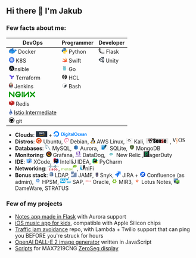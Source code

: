 ## Hi there 👋 I'm Jakub

### Few facts about me:

| DevOps                                                                                                                             | Programmer                                | Developer                              |
|------------------------------------------------------------------------------------------------------------------------------------|-------------------------------------------|----------------------------------------|
| ![Docker](assets/icons/docker.png) Docker                                                                                          | ![Python](assets/icons/python.png) Python | ![Flask](assets/icons/flask.png) Flask |
| ![K8S](assets/icons/kubernetes.png) K8S                                                                                            | ![Swift](assets/icons/swift.png) Swift    | ![Unity](assets/icons/unity.png) Unity |
| ![Ansible](assets/icons/ansible.png)nsible                                                                                         | ![Golang](assets/icons/go.png) Go         |                                        |
| ![Terraform](assets/icons/terraform.png) Terraform                                                                                 | ![HCL](assets/icons/hcl.png) HCL          |                                        |
| ![Jenkins](assets/icons/jenkins.png) Jenkins                                                                                       | ![Bash](assets/icons/bash.png) Bash       |                                        |
| ![nginx](assets/icons/nginx.png)                                                                                                   |                                           |                                        |
| ![Redis](assets/icons/redis.png) Redis                                                                                             |                                           |                                        |
| ![git](assets/icons/istio.png) [Istio Intermediate](https://www.credly.com/badges/96005f5b-8e07-4ef8-a178-eba364a99ee0/public_url) |                                           |                                        |
| ![git](assets/icons/git.png) git                                                                                                   |                                           |                                        |

* **Clouds**: ![AWS](assets/icons/aws.png) + ![Digital Ocean](assets/icons/digitalocean.png)
* **Distros**: ![Ubuntu](assets/icons/ubuntu.png) Ubuntu, ![Debian](assets/icons/debian.png) Debian, ![AWS Linux](assets/icons/awslinux.png) AWS Linux, ![Kali](assets/icons/kali.png) Kali, ![pfSense](assets/icons/pfsense.png) , ![VyOS](assets/icons/vyos.png)
* **Databases**: ![MySQL](assets/icons/mysql.png) MySQL, ![Aurora](assets/icons/aurora.png) Aurora, ![SQLite](assets/icons/sqlite.png) SQLite, ![MongoDB](assets/icons/mongodb.png) MongoDB
* **Monitoring**: ![Grafana](assets/icons/grafana.png) Grafana, ![DataDog](assets/icons/datadog.png) DataDog, ![New Relic](assets/icons/newrelic.png) New Relic ,![PagerDuty](assets/icons/pagerduty.png)agerDuty
* **IDE**: ![XCode](assets/icons/xcode.png) XCode, ![Intellij IDEA](assets/icons/intellijidea.png) IntelliJ IDEA, ![Intellij PyCharm](assets/icons/intellijpycharm.png) PyCharm
* **Networking**: ![CISCO](assets/icons/cisco.png), ![Meraki](assets/icons/meraki.png), ![UniFi](assets/icons/unifi.png)niFi
* **Bonus stack**: ![LDAP](assets/icons/ldap.png) LDAP, ![JAMF](assets/icons/jamf.png) JAMF, ![Snyk](assets/icons/snyk.png) Snyk, ![JIRA](assets/icons/jira.png) JIRA + ![Confluence](assets/icons/confluence.png) Confluence (as admin), ![HPSM](assets/icons/hpsm.png) HPSM, ![SAP](assets/icons/sap.png) SAP, ![Oracle](assets/icons/oracle.png) Oracle, ![MIR3](assets/icons/mir3.png) MIR3, ![Lotus Notes](assets/icons/lotusnotes.png) Lotus Notes, ![DameWare](assets/icons/dameware.png) DameWare, STRATUS

### Few of my projects
* [Notes app made in Flask](https://github.com/JakubBialoskorski/notty) with Aurora support
* [iOS music app for kids](https://apps.apple.com/app/id1544977962#?platform=iphone),  compatible with Apple Silicon chips
* [Traffic jam avoidance](https://github.com/JakubBialoskorski/traffic.git) repo, with Lambda + Twilio support that can ping you BEFORE you're struck for hours
* [OpenAI DALL-E 2 image generator](https://github.com/JakubBialoskorski/dalle-api) written in JavaScript
* [Scripts](https://github.com/JakubBialoskorski/ZeroSeg) for MAX7219CNG [ZeroSeg display](https://github.com/AverageMaker/ZeroSeg)